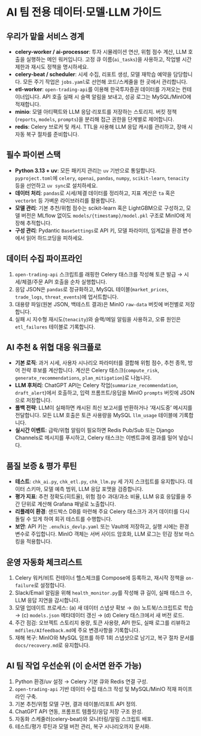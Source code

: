 # AI 팀 전용 데이터·모델·LLM 가이드

## 우리가 맡을 서비스 경계
- **celery-worker / ai-processor**: 투자 시뮬레이션 연산, 위험 점수 계산, LLM 호출을 실행하는 메인 워커입니다. 고정 큐 이름(`ai_tasks`)을 사용하고, 작업별 시간 제한과 재시도 정책을 명시하세요.
- **celery-beat / scheduler**: 시세 수집, 리포트 생성, 모델 재학습 예약을 담당합니다. 모든 주기 작업은 `jobs.yaml`로 선언해 코드/스케줄을 한 곳에서 관리합니다.
- **etl-worker**: `open-trading-api`를 이용해 한국투자증권 데이터를 가져오는 컨테이너입니다. API 호출 실패 시 슬랙 알림을 보내고, 성공 로그는 MySQL/MinIO에 적재합니다.
- **minio**: 모델 아티팩트와 LLM 응답·리포트를 저장하는 스토리지. 버킷 정책(`reports`, `models`, `prompts`)을 분리해 접근 권한을 단계별로 제어합니다.
- **redis**: Celery 브로커 및 캐시. TTL을 사용해 LLM 응답 캐시를 관리하고, 장애 시 자동 복구 절차를 준비합니다.

## 필수 파이썬 스택
- **Python 3.13 + uv**: 모든 패키지 관리는 `uv` 기반으로 통일합니다. `pyproject.toml`에 `celery`, `openai`, `pandas`, `numpy`, `scikit-learn`, `tenacity` 등을 선언하고 `uv sync`로 설치하세요.
- **데이터 처리**: `pandas`로 시세/체결 데이터를 정리하고, 지표 계산은 `ta` 혹은 `vectorbt` 등 가벼운 라이브러리를 활용합니다.
- **모델 관리**: 기본 추천/위험 점수는 scikit-learn 혹은 LightGBM으로 구성하고, 모델 버전은 MLflow 없이도 `models/{timestamp}/model.pkl` 구조로 MinIO에 저장해 추적합니다.
- **구성 관리**: Pydantic `BaseSettings`로 API 키, 모델 파라미터, 임계값을 환경 변수에서 읽어 하드코딩을 피하세요.

## 데이터 수집 파이프라인
1. `open-trading-api` 스크립트를 래핑한 Celery 태스크를 작성해 토큰 발급 → 시세/체결/주문 API 호출을 순차 실행합니다.
2. 응답 JSON은 `pandas`로 정규화하고, MySQL 테이블(`market_prices`, `trade_logs`, `threat_events`)에 업서트합니다.
3. 대용량 파일(원본 JSON, 백테스트 결과)은 MinIO `raw-data` 버킷에 버전별로 저장합니다.
4. 실패 시 지수형 재시도(`tenacity`)와 슬랙/메일 알림을 사용하고, 오류 원인은 `etl_failures` 테이블로 기록합니다.

## AI 추천 & 위협 대응 워크플로
- **기본 로직**: 과거 시세, 사용자 시나리오 파라미터를 결합해 위험 점수, 추천 종목, 방어 전략 후보를 계산합니다. 계산은 Celery 태스크(`compute_risk`, `generate_recommendations`, `plan_mitigation`)로 나눕니다.
- **LLM 후처리**: ChatGPT API는 Celery 작업(`summarize_recommendation`, `draft_alert`)에서 호출하고, 입력 프롬프트/응답을 MinIO `prompts` 버킷에 JSON으로 저장합니다.
- **폴백 전략**: LLM이 실패하면 캐시된 최신 보고서를 반환하거나 ‘재시도중’ 메시지를 전달합니다. 모든 LLM 호출은 토큰 사용량을 MySQL `llm_usage` 테이블에 기록합니다.
- **실시간 이벤트**: 급락/위협 알림이 필요하면 Redis Pub/Sub 또는 Django Channels로 메시지를 푸시하고, Celery 태스크는 이벤트큐에 결과를 밀어 넣습니다.

## 품질 보증 & 평가 루틴
- **테스트**: `chk_ai.py`, `chk_etl.py`, `chk_llm.py` 세 가지 스크립트를 유지합니다. 데이터 스키마, 모델 예측 범위, LLM 응답 포맷을 검증합니다.
- **평가 지표**: 추천 정확도(히트율), 위험 점수 과대/과소 비율, LLM 유효 응답률을 주간 단위로 계산해 Grafana 패널로 노출합니다.
- **리플레이 환경**: 샌드박스 DB를 마련해 주요 Celery 태스크가 과거 데이터를 다시 돌릴 수 있게 하여 회귀 테스트를 수행합니다.
- **보안**: API 키는 `.env`/`kis_devlp.yaml` 또는 Vault에 저장하고, 실행 시에는 환경 변수로 주입합니다. MinIO 객체는 서버 사이드 암호화, LLM 로그는 민감 정보 마스킹을 적용합니다.

## 운영 자동화 체크리스트
1. Celery 워커/비트 컨테이너 헬스체크를 Compose에 등록하고, 재시작 정책을 `on-failure`로 설정합니다.
2. Slack/Email 알림을 위해 `health_monitor.py`를 작성해 큐 길이, 실패 태스크 수, LLM 응답 지연을 감시합니다.
3. 모델 업데이트 프로세스: (a) 새 데이터 스냅샷 확보 → (b) 노트북/스크립트로 학습 → (c) `models.json` 메타데이터 갱신 → (d) Celery 태스크에서 새 버전 로드.
4. 주간 점검: 오브젝트 스토리지 용량, 토큰 사용량, API 한도, 실패 로그를 리뷰하고 `mdfiles/AIfeedback.md`에 주요 변경사항을 기록합니다.
5. 재해 복구: MinIO와 MySQL 덤프를 하루 1회 스냅샷으로 남기고, 복구 절차 문서를 `docs/recovery.md`로 유지합니다.

## AI 팀 작업 우선순위 (이 순서면 완주 가능)
1. Python 환경/uv 설정 → Celery 기본 큐와 Redis 연결 구성.
2. `open-trading-api` 기반 데이터 수집 태스크 작성 및 MySQL/MinIO 적재 파이프라인 구축.
3. 기본 추천/위험 모델 구현, 결과 테이블/리포트 API 정의.
4. ChatGPT API 연동, 프롬프트 템플릿/응답 저장 구조 완성.
5. 자동화 스케줄러(celery-beat)와 모니터링/알림 스크립트 배포.
6. 테스트/평가 루틴과 모델 버전 관리, 복구 시나리오까지 문서화.

